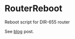 # RouterReboot
Reboot script for DIR-655 router

See [blog](http://blog.twigg.se/2010/08/c-code-for-rebooting-dir-655-router.html) post.
